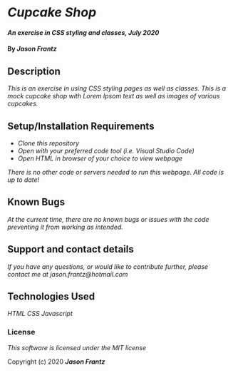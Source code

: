 # _Cupcake Shop_

#### _An exercise in CSS styling and classes, July 2020_

#### By _**Jason Frantz**_

## Description

_This is an exercise in using CSS styling pages as well as classes. This is a mock cupcake shop with Lorem Ipsom text as well as images of various cupcakes._

## Setup/Installation Requirements

* _Clone this repository_
* _Open with your preferred code tool (i.e. Visual Studio Code)_
* _Open HTML in browser of your choice to view webpage_

_There is no other code or servers needed to run this webpage. All code is up to date!_

## Known Bugs

_At the current time, there are no known bugs or issues with the code preventing it from working as intended._

## Support and contact details

_If you have any questions, or would like to contribute further, please contact me at jason.frantz@hotmail.com_

## Technologies Used

_HTML_
_CSS_
_Javascript_

### License

*This software is licensed under the MIT license*

Copyright (c) 2020 **_Jason Frantz_**